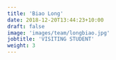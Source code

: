 ```yaml
---
title: 'Biao Long'
date: 2018-12-20T13:44:23+10:00
draft: false
image: 'images/team/longbiao.jpg'
jobtitle: 'VISITING STUDENT'
weight: 3
---
```


